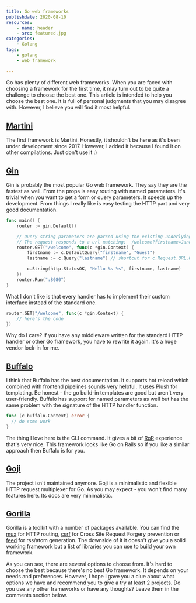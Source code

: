 ```yaml
---
title: Go web frameworks
publishdate: 2020-08-10
resources:
    - name: header
    - src: featured.jpg
categories:
    - Golang
tags:
    - golang
    - web framework
  
---
```


Go has plenty of different web frameworks. When you are faced with choosing a framework for the first time, it may turn out to be quite a challenge to choose the best one. This article is intended to help you choose the best one. It is full of personal judgments that you may disagree with. However, I believe you will find it most helpful.

## [Martini](https://github.com/go-martini/martini)

The first framework is Martini. Honestly, it shouldn't be here as it's been under development since 2017. However, I added it because I found it on other compilations. Just don't use it :)

## [Gin](https://github.com/gin-gonic/gin)

Gin is probably the most popular Go web framework. They say they are the fastest as well. From the props is easy routing with named parameters. It's trivial when you want to get a form or query parameters. It speeds up the development. From things I really like is easy testing the HTTP part and very good documentation.

```go
func main() {
	router := gin.Default()

	// Query string parameters are parsed using the existing underlying request object.
	// The request responds to a url matching:  /welcome?firstname=Jane&lastname=Doe
	router.GET("/welcome", func(c *gin.Context) {
		firstname := c.DefaultQuery("firstname", "Guest")
		lastname := c.Query("lastname") // shortcut for c.Request.URL.Query().Get("lastname")

		c.String(http.StatusOK, "Hello %s %s", firstname, lastname)
	})
	router.Run(":8080")
}
```

What I don't like is that every handler has to implement their custom interface instead of the standard one.

```go
router.GET("/welcome", func(c *gin.Context) {
	// here's the code
})
```

Why do I care? If you have any middleware written for the standard HTTP handler or other Go framework, you have to rewrite it again. It's a huge vendor lock-in for me.

## [Buffalo](https://gobuffalo.io/en/)

I think that Buffalo has the best documentation. It supports hot reload which combined with frontend pipelines sounds very helpful. It uses [Plush](https://github.com/gobuffalo/plush) for templating. Be honest - the go build-in templates are good but aren't very user-friendly. Buffalo has support for named parameters as well but has the same problem with the signature of the HTTP handler function.

```go
func (c buffalo.Context) error {
  // do some work
}
```

The thing I love here is the CLI command. It gives a bit of [RoR](https://rubyonrails.org/) experience that's very nice. This framework looks like Go on Rails so if you like a similar approach then Buffalo is for you.

## [Goji](https://github.com/goji/goji)

The project isn't maintained anymore. Goji is a minimalistic and flexible HTTP request multiplexer for Go. As you may expect - you won't find many features here. Its docs are very minimalistic.

## [Gorilla](https://www.gorillatoolkit.org/)

Gorilla is a toolkit with a number of packages available. You can find the [mux](https://github.com/gorilla/mux) for HTTP routing, [csrf](https://github.com/gorilla/csrf) for Cross Site Request Forgery prevention or [feed](https://github.com/gorilla/feeds) for rss/atom generation. The downside of it it doesn't give you a solid working framework but a list of libraries you can use to build your own framework.

As you can see, there are several options to choose from. It's hard to choose the best because there's no best Go framework. It depends on your needs and preferences. However, I hope I gave you a clue about what options we have and recommend you to give a try at least 2 projects.
Do you use any other frameworks or have any thoughts? Leave them in the comments section below. 